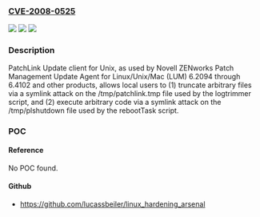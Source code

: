### [CVE-2008-0525](https://cve.mitre.org/cgi-bin/cvename.cgi?name=CVE-2008-0525)
![](https://img.shields.io/static/v1?label=Product&message=n%2Fa&color=blue)
![](https://img.shields.io/static/v1?label=Version&message=n%2Fa&color=blue)
![](https://img.shields.io/static/v1?label=Vulnerability&message=n%2Fa&color=brighgreen)

### Description

PatchLink Update client for Unix, as used by Novell ZENworks Patch Management Update Agent for Linux/Unix/Mac (LUM) 6.2094 through 6.4102 and other products, allows local users to (1) truncate arbitrary files via a symlink attack on the /tmp/patchlink.tmp file used by the logtrimmer script, and (2) execute arbitrary code via a symlink attack on the /tmp/plshutdown file used by the rebootTask script.

### POC

#### Reference
No POC found.

#### Github
- https://github.com/lucassbeiler/linux_hardening_arsenal

